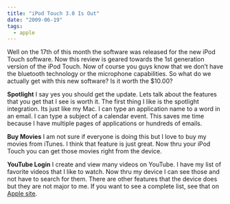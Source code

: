 ```yaml
---
title: "iPod Touch 3.0 Is Out"
date: "2009-06-19"
tags:
  - apple
---
```


Well on the 17th of this month the software was released for the new iPod Touch software. Now this review is geared towards the 1st generation version of the iPod Touch. Now of course you guys know that we don’t have the bluetooth technology or the microphone capabilities. So what do we actually get with this new software? Is it worth the $10.00?

**Spotlight** I say yes you should get the update. Lets talk about the features that you get that I see is worth it. The first thing I like is the spotlight integration. Its just like my Mac. I can type an application name to a word in an email. I can type a subject of a calendar event. This saves me time because I have multiple pages of applications or hundreds of emails.

**Buy Movies** I am not sure if everyone is doing this but I love to buy my movies from iTunes. I think that feature is just great. Now thru your iPod Touch you can get those movies right from the device.

**YouTube Login** I create and view many videos on YouTube. I have my list of favorite videos that I like to watch. Now thru my device I can see those and not have to search for them. There are other features that the device does but they are not major to me. If you want to see a complete list, see that on [Apple site](http://www.apple.com/iphone/softwareupdate/).
